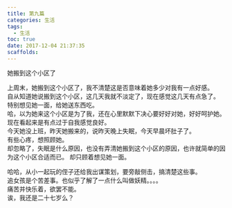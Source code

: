 ```yaml
---
title: 第九篇
categories: 生活
tags:
  - 生活
toc: true
date: 2017-12-04 21:37:35
scaffolds:
---
```


她搬到这个小区了
<!-- more -->
上周末，她搬到这个小区了，我不清楚这是否意味着她多少对我有一点好感。  
自从知道她说搬到这个小区，这几天我就不淡定了，现在感觉这几天有点急了。  
特别想见她一面，给她送东西吃。  
哈，以为她来这个小区是为了我，还在心里默默下决心要好好对她，好好呵护她。  
现在看起来是有点过于自我感觉良好。  
今天她没上班，昨天她搬来的，说昨天晚上失眠，今天早晨坏肚子了。  
有些心疼，想照顾她。  
却忽略了，失眠是什么原因，也没有弄清她搬到这个小区的原因，也许就简单的因为这个小区合适而已。
却只顾着想见她一面。

哈哈，从小一起玩的侄子还给我出谋策划，要旁敲侧击，搞清楚这些事。  
追女孩是个苦差事。也似乎了解了一点什么叫做妖精。。。。  
痛苦并快乐着，欲罢不能。  
诶，我还是二十七岁么？

